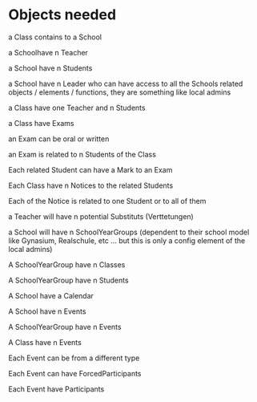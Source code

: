 # Objects needed

a Class contains to a School

a Schoolhave n Teacher

a School have n Students

a School have n Leader who can have access to all the Schools related objects / elements / functions, they are something like local admins

a Class have one Teacher and n Students

a Class have Exams

an Exam can be oral or written

an Exam is related to n Students of the Class

Each related Student can have a Mark to an Exam

Each Class have n Notices to the related Students

Each of the Notice is related to one Student or to all of them

a Teacher will have n potential Substituts (Verttetungen)

a School will have n SchoolYearGroups (dependent to their school model like Gynasium, Realschule, etc ... but this is only a config element of the local admins)

A SchoolYearGroup have n Classes

A SchoolYearGroup have n Students

A School have a Calendar

A School have n Events

A SchoolYearGroup have n Events

A Class have n Events

Each Event can be from a different type

Each Event can have ForcedParticipants

Each Event have Participants


